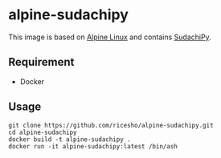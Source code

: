 # alpine-sudachipy

This image is based on [Alpine Linux](https://alpinelinux.org/) and contains [SudachiPy](https://github.com/WorksApplications/SudachiPy).

## Requirement

* Docker

## Usage

```
git clone https://github.com/ricesho/alpine-sudachipy.git
cd alpine-sudachipy
docker build -t alpine-sudachipy .
docker run -it alpine-sudachipy:latest /bin/ash
```
